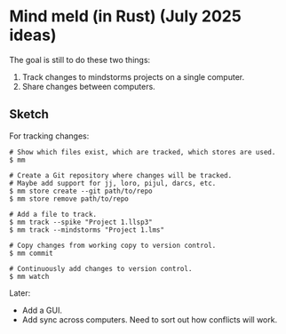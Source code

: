 # Mind meld (in Rust) (July 2025 ideas)

The goal is still to do these two things:

1. Track changes to mindstorms projects on a single computer.
2. Share changes between computers.

## Sketch

For tracking changes:

```
# Show which files exist, which are tracked, which stores are used.
$ mm

# Create a Git repository where changes will be tracked.
# Maybe add support for jj, loro, pijul, darcs, etc.
$ mm store create --git path/to/repo
$ mm store remove path/to/repo

# Add a file to track.
$ mm track --spike "Project 1.llsp3"
$ mm track --mindstorms "Project 1.lms"

# Copy changes from working copy to version control.
$ mm commit

# Continuously add changes to version control.
$ mm watch
```

Later:
* Add a GUI.
* Add sync across computers. Need to sort out how conflicts will work.
